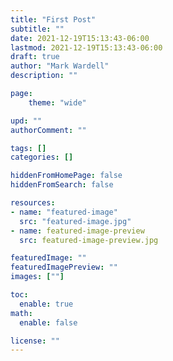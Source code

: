 ```yaml
---
title: "First Post"
subtitle: ""
date: 2021-12-19T15:13:43-06:00
lastmod: 2021-12-19T15:13:43-06:00
draft: true
author: "Mark Wardell"
description: ""

page:
    theme: "wide"

upd: ""
authorComment: ""

tags: []
categories: []

hiddenFromHomePage: false
hiddenFromSearch: false

resources:
- name: "featured-image"
  src: "featured-image.jpg"
- name: featured-image-preview
  src: featured-image-preview.jpg

featuredImage: ""
featuredImagePreview: ""
images: [""]

toc:
  enable: true
math:
  enable: false

license: ""
---
```


<!--more-->

